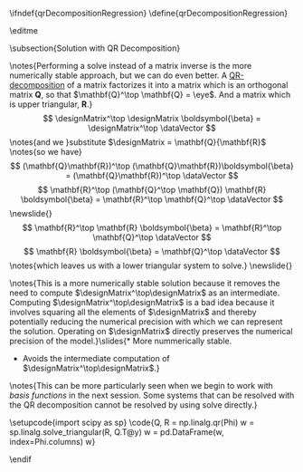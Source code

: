 \ifndef{qrDecompositionRegression}
\define{qrDecompositionRegression}

\editme

\subsection{Solution with QR Decomposition}

\notes{Performing a solve instead of a matrix inverse is the more numerically stable approach, but we can do even better. A [QR-decomposition](http://en.wikipedia.org/wiki/QR_decomposition) of a matrix factorizes it into a matrix which is an orthogonal matrix $\mathbf{Q}$, so that $\mathbf{Q}^\top \mathbf{Q} = \eye$. And a matrix which is upper triangular, $\mathbf{R}$.}
$$
\designMatrix^\top \designMatrix \boldsymbol{\beta} =
\designMatrix^\top \dataVector
$$
\notes{and we }substitute $\designMatrix = \mathbf{Q}{\mathbf{R}$ \notes{so we have}
$$
(\mathbf{Q}\mathbf{R})^\top
(\mathbf{Q}\mathbf{R})\boldsymbol{\beta} = (\mathbf{Q}\mathbf{R})^\top
\dataVector
$$
$$
\mathbf{R}^\top (\mathbf{Q}^\top \mathbf{Q}) \mathbf{R}
\boldsymbol{\beta} = \mathbf{R}^\top \mathbf{Q}^\top \dataVector
$$
\newslide{}
$$
\mathbf{R}^\top \mathbf{R} \boldsymbol{\beta} = \mathbf{R}^\top \mathbf{Q}^\top
\dataVector
$$
$$
\mathbf{R} \boldsymbol{\beta} = \mathbf{Q}^\top \dataVector
$$
\notes{which leaves us with a lower triangular system to solve.}
\newslide{}

\notes{This is a more numerically stable solution because it removes the need to compute $\designMatrix^\top\designMatrix$ as an intermediate. Computing $\designMatrix^\top\designMatrix$ is a bad idea because it involves squaring all the elements of $\designMatrix$ and thereby potentially reducing the numerical precision with which we can represent the solution. Operating on $\designMatrix$ directly preserves the numerical precision of the model.}\slides{* More nummerically stable.
* Avoids the intermediate computation of $\designMatrix^\top\designMatrix$.}


\notes{This can be more particularly seen when we begin to work with *basis functions* in the next session. Some systems that can be resolved with the QR decomposition cannot be resolved by using solve directly.}

\setupcode{import scipy as sp}
\code{Q, R = np.linalg.qr(Phi)
w = sp.linalg.solve_triangular(R, Q.T@y) 
w = pd.DataFrame(w, index=Phi.columns)
w}

\endif
